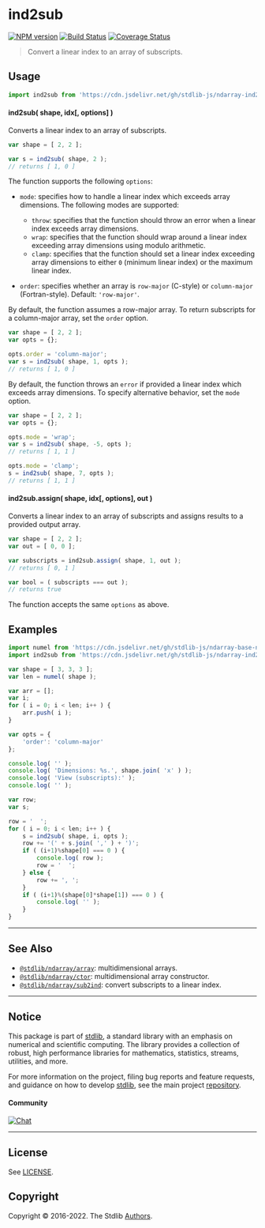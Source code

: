 <!--

@license Apache-2.0

Copyright (c) 2018 The Stdlib Authors.

Licensed under the Apache License, Version 2.0 (the "License");
you may not use this file except in compliance with the License.
You may obtain a copy of the License at

   http://www.apache.org/licenses/LICENSE-2.0

Unless required by applicable law or agreed to in writing, software
distributed under the License is distributed on an "AS IS" BASIS,
WITHOUT WARRANTIES OR CONDITIONS OF ANY KIND, either express or implied.
See the License for the specific language governing permissions and
limitations under the License.

-->

# ind2sub

[![NPM version][npm-image]][npm-url] [![Build Status][test-image]][test-url] [![Coverage Status][coverage-image]][coverage-url] <!-- [![dependencies][dependencies-image]][dependencies-url] -->

> Convert a linear index to an array of subscripts.

<!-- Section to include introductory text. Make sure to keep an empty line after the intro `section` element and another before the `/section` close. -->

<section class="intro">

</section>

<!-- /.intro -->

<!-- Package usage documentation. -->



<section class="usage">

## Usage

```javascript
import ind2sub from 'https://cdn.jsdelivr.net/gh/stdlib-js/ndarray-ind2sub@deno/mod.js';
```

#### ind2sub( shape, idx\[, options] )

Converts a linear index to an array of subscripts.

```javascript
var shape = [ 2, 2 ];

var s = ind2sub( shape, 2 );
// returns [ 1, 0 ]
```

The function supports the following `options`:

-   `mode`: specifies how to handle a linear index which exceeds array dimensions. The following modes are supported:

    -   `throw`: specifies that the function should throw an error when a linear index exceeds array dimensions.
    -   `wrap`: specifies that the function should wrap around a linear index exceeding array dimensions using modulo arithmetic.
    -   `clamp`: specifies that the function should set a linear index exceeding array dimensions to either `0` (minimum linear index) or the maximum linear index.

-   `order`: specifies whether an array is `row-major` (C-style) or `column-major` (Fortran-style). Default: `'row-major'`.

By default, the function assumes a row-major array. To return subscripts for a column-major array, set the `order` option.

```javascript
var shape = [ 2, 2 ];
var opts = {};

opts.order = 'column-major';
var s = ind2sub( shape, 1, opts );
// returns [ 1, 0 ]
```

By default, the function throws an `error` if provided a linear index which exceeds array dimensions. To specify alternative behavior, set the `mode` option.

```javascript
var shape = [ 2, 2 ];
var opts = {};

opts.mode = 'wrap';
var s = ind2sub( shape, -5, opts );
// returns [ 1, 1 ]

opts.mode = 'clamp';
s = ind2sub( shape, 7, opts );
// returns [ 1, 1 ]
```

#### ind2sub.assign( shape, idx\[, options], out )

Converts a linear index to an array of subscripts and assigns results to a provided output array.

```javascript
var shape = [ 2, 2 ];
var out = [ 0, 0 ];

var subscripts = ind2sub.assign( shape, 1, out );
// returns [ 0, 1 ]

var bool = ( subscripts === out );
// returns true
```

The function accepts the same `options` as above.

</section>

<!-- /.usage -->

<!-- Package usage notes. Make sure to keep an empty line after the `section` element and another before the `/section` close. -->

<section class="notes">

</section>

<!-- /.notes -->

<!-- Package usage examples. -->

<section class="examples">

## Examples

<!-- eslint no-undef: "error" -->

```javascript
import numel from 'https://cdn.jsdelivr.net/gh/stdlib-js/ndarray-base-numel@deno/mod.js';
import ind2sub from 'https://cdn.jsdelivr.net/gh/stdlib-js/ndarray-ind2sub@deno/mod.js';

var shape = [ 3, 3, 3 ];
var len = numel( shape );

var arr = [];
var i;
for ( i = 0; i < len; i++ ) {
    arr.push( i );
}

var opts = {
    'order': 'column-major'
};

console.log( '' );
console.log( 'Dimensions: %s.', shape.join( 'x' ) );
console.log( 'View (subscripts):' );
console.log( '' );

var row;
var s;

row = '  ';
for ( i = 0; i < len; i++ ) {
    s = ind2sub( shape, i, opts );
    row += '(' + s.join( ',' ) + ')';
    if ( (i+1)%shape[0] === 0 ) {
        console.log( row );
        row = '  ';
    } else {
        row += ', ';
    }
    if ( (i+1)%(shape[0]*shape[1]) === 0 ) {
        console.log( '' );
    }
}
```

</section>

<!-- /.examples -->

<!-- Section to include cited references. If references are included, add a horizontal rule *before* the section. Make sure to keep an empty line after the `section` element and another before the `/section` close. -->

<section class="references">

</section>

<!-- /.references -->

<!-- Section for related `stdlib` packages. Do not manually edit this section, as it is automatically populated. -->

<section class="related">

* * *

## See Also

-   <span class="package-name">[`@stdlib/ndarray/array`][@stdlib/ndarray/array]</span><span class="delimiter">: </span><span class="description">multidimensional arrays.</span>
-   <span class="package-name">[`@stdlib/ndarray/ctor`][@stdlib/ndarray/ctor]</span><span class="delimiter">: </span><span class="description">multidimensional array constructor.</span>
-   <span class="package-name">[`@stdlib/ndarray/sub2ind`][@stdlib/ndarray/sub2ind]</span><span class="delimiter">: </span><span class="description">convert subscripts to a linear index.</span>

</section>

<!-- /.related -->

<!-- Section for all links. Make sure to keep an empty line after the `section` element and another before the `/section` close. -->


<section class="main-repo" >

* * *

## Notice

This package is part of [stdlib][stdlib], a standard library with an emphasis on numerical and scientific computing. The library provides a collection of robust, high performance libraries for mathematics, statistics, streams, utilities, and more.

For more information on the project, filing bug reports and feature requests, and guidance on how to develop [stdlib][stdlib], see the main project [repository][stdlib].

#### Community

[![Chat][chat-image]][chat-url]

---

## License

See [LICENSE][stdlib-license].


## Copyright

Copyright &copy; 2016-2022. The Stdlib [Authors][stdlib-authors].

</section>

<!-- /.stdlib -->

<!-- Section for all links. Make sure to keep an empty line after the `section` element and another before the `/section` close. -->

<section class="links">

[npm-image]: http://img.shields.io/npm/v/@stdlib/ndarray-ind2sub.svg
[npm-url]: https://npmjs.org/package/@stdlib/ndarray-ind2sub

[test-image]: https://github.com/stdlib-js/ndarray-ind2sub/actions/workflows/test.yml/badge.svg?branch=main
[test-url]: https://github.com/stdlib-js/ndarray-ind2sub/actions/workflows/test.yml?query=branch:main

[coverage-image]: https://img.shields.io/codecov/c/github/stdlib-js/ndarray-ind2sub/main.svg
[coverage-url]: https://codecov.io/github/stdlib-js/ndarray-ind2sub?branch=main

<!--

[dependencies-image]: https://img.shields.io/david/stdlib-js/ndarray-ind2sub.svg
[dependencies-url]: https://david-dm.org/stdlib-js/ndarray-ind2sub/main

-->

[chat-image]: https://img.shields.io/gitter/room/stdlib-js/stdlib.svg
[chat-url]: https://gitter.im/stdlib-js/stdlib/

[stdlib]: https://github.com/stdlib-js/stdlib

[stdlib-authors]: https://github.com/stdlib-js/stdlib/graphs/contributors

[umd]: https://github.com/umdjs/umd
[es-module]: https://developer.mozilla.org/en-US/docs/Web/JavaScript/Guide/Modules

[deno-url]: https://github.com/stdlib-js/ndarray-ind2sub/tree/deno
[umd-url]: https://github.com/stdlib-js/ndarray-ind2sub/tree/umd
[esm-url]: https://github.com/stdlib-js/ndarray-ind2sub/tree/esm

[stdlib-license]: https://raw.githubusercontent.com/stdlib-js/ndarray-ind2sub/main/LICENSE

<!-- <related-links> -->

[@stdlib/ndarray/array]: https://github.com/stdlib-js/ndarray-array/tree/deno

[@stdlib/ndarray/ctor]: https://github.com/stdlib-js/ndarray-ctor/tree/deno

[@stdlib/ndarray/sub2ind]: https://github.com/stdlib-js/ndarray-sub2ind/tree/deno

<!-- </related-links> -->

</section>

<!-- /.links -->
